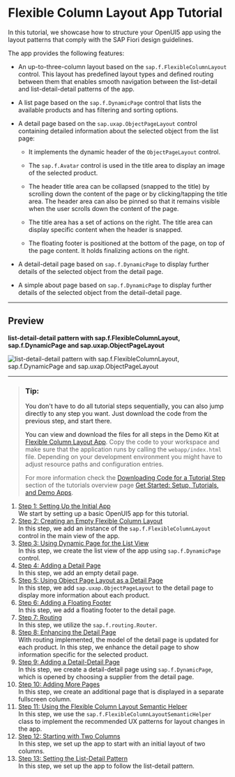 <!-- loioc4de2df385174e58a689d9847c7553bd -->

# Flexible Column Layout App Tutorial

In this tutorial, we showcase how to structure your OpenUI5 app using the layout patterns that comply with the SAP Fiori design guidelines.

The app provides the following features:

-   An up-to-three-column layout based on the `sap.f.FlexibleColumnLayout` control. This layout has predefined layout types and defined routing between them that enables smooth navigation between the list-detail and list-detail-detail patterns of the app.

-   A list page based on the `sap.f.DynamicPage` control that lists the available products and has filtering and sorting options.

-   A detail page based on the `sap.uxap.ObjectPageLayout` control containing detailed information about the selected object from the list page:

    -   It implements the dynamic header of the `ObjectPageLayout` control.

    -   The `sap.f.Avatar` control is used in the title area to display an image of the selected product.

    -   The header title area can be collapsed \(snapped to the title\) by scrolling down the content of the page or by clicking/tapping the title area. The header area can also be pinned so that it remains visible when the user scrolls down the content of the page.

    -   The title area has a set of actions on the right. The title area can display specific content when the header is snapped.

    -   The floating footer is positioned at the bottom of the page, on top of the page content. It holds finalizing actions on the right.


-   A detail-detail page based on `sap.f.DynamicPage` to display further details of the selected object from the detail page.

-   A simple about page based on `sap.f.DynamicPage` to display further details of the selected object from the detail-detail page.


***

<a name="loioc4de2df385174e58a689d9847c7553bd__section_d2n_dmw_mbb"/>

## Preview

  
  
**list-detail-detail pattern with sap.f.FlexibleColumnLayout, sap.f.DynamicPage and sap.uxap.ObjectPageLayout**

![](images/loiofd98e0d8d9c74cd2a38d9177455bf085_LowRes.gif "list-detail-detail pattern with sap.f.FlexibleColumnLayout, sap.f.DynamicPage and
						sap.uxap.ObjectPageLayout")

***

> ### Tip:  
> You don't have to do all tutorial steps sequentially, you can also jump directly to any step you want. Just download the code from the previous step, and start there.
> 
> You can view and download the files for all steps in the Demo Kit at [Flexible Column Layout App](https://ui5.sap.com/#/entity/sap.f.tutorial.fcl). Copy the code to your workspace and make sure that the application runs by calling the `webapp/index.html` file. Depending on your development environment you might have to adjust resource paths and configuration entries.
> 
> For more information check the [Downloading Code for a Tutorial Step](get-started-setup-tutorials-and-demo-apps-8b49fc1.md#loio8b49fc198bf04b2d9800fc37fecbb218__tutorials_download) section of the tutorials overview page [Get Started: Setup, Tutorials, and Demo Apps](get-started-setup-tutorials-and-demo-apps-8b49fc1.md).

1.  [Step 1: Setting Up the Initial App](step-1-setting-up-the-initial-app-59b772b.md "We start by setting up a basic OpenUI5 app for this tutorial.")  
We start by setting up a basic OpenUI5 app for this tutorial.
2.  [Step 2: Creating an Empty Flexible Column Layout](step-2-creating-an-empty-flexible-column-layout-bf38e4d.md "In this step, we add an instance of the sap.f.FlexibleColumnLayout control in the main view of the app.")  
In this step, we add an instance of the `sap.f.FlexibleColumnLayout` control in the main view of the app.
3.  [Step 3: Using Dynamic Page for the List View](step-3-using-dynamic-page-for-the-list-view-0830bce.md "In this step, we create the list view of the app using sap.f.DynamicPage control.")  
In this step, we create the list view of the app using `sap.f.DynamicPage` control.
4.  [Step 4: Adding a Detail Page](step-4-adding-a-detail-page-4e4315c.md "In this step, we add an empty detail page.")  
In this step, we add an empty detail page.
5.  [Step 5: Using Object Page Layout as a Detail Page](step-5-using-object-page-layout-as-a-detail-page-d1ffe61.md "In this step, we add sap.uxap.ObjectPageLayout to the detail page to display more information about each
		product.")  
In this step, we add `sap.uxap.ObjectPageLayout` to the detail page to display more information about each product.
6.  [Step 6: Adding a Floating Footer](step-6-adding-a-floating-footer-555ed73.md "In this step, we add a floating footer to the detail page.")  
In this step, we add a floating footer to the detail page.
7.  [Step 7: Routing](step-7-routing-7f65131.md "In this step, we utilize the sap.f.routing.Router.")  
In this step, we utilize the `sap.f.routing.Router`.
8.  [Step 8: Enhancing the Detail Page](step-8-enhancing-the-detail-page-e5ee491.md "With routing implemented, the model of the detail page is updated for each product. In this step, we enhance the detail page to show
		information specific for the selected product.")  
With routing implemented, the model of the detail page is updated for each product. In this step, we enhance the detail page to show information specific for the selected product.
9.  [Step 9: Adding a Detail-Detail Page](step-9-adding-a-detail-detail-page-e4d21fd.md "In this step, we create a detail-detail page using sap.f.DynamicPage, which is opened by choosing a supplier from the
		detail page.")  
In this step, we create a detail-detail page using `sap.f.DynamicPage`, which is opened by choosing a supplier from the detail page.
10. [Step 10: Adding More Pages](step-10-adding-more-pages-a59b3de.md "In this step, we create an additional page that is displayed in a separate fullscreen column.")  
In this step, we create an additional page that is displayed in a separate fullscreen column.
11. [Step 11: Using the Flexible Column Layout Semantic Helper](step-11-using-the-flexible-column-layout-semantic-helper-276f001.md "In this step, we use the sap.f.FlexibleColumnLayoutSemanticHelper class to implement the recommended UX patterns for
		layout changes in the app.")  
In this step, we use the `sap.f.FlexibleColumnLayoutSemanticHelper` class to implement the recommended UX patterns for layout changes in the app.
12. [Step 12: Starting with Two Columns](step-12-starting-with-two-columns-a96fbe4.md "In this step, we set up the app to start with an initial layout of two columns.")  
In this step, we set up the app to start with an initial layout of two columns.
13. [Step 13: Setting the List-Detail Pattern](step-13-setting-the-list-detail-pattern-cb38637.md "In this step, we set up the app to follow the list-detail pattern.")  
In this step, we set up the app to follow the list-detail pattern.

